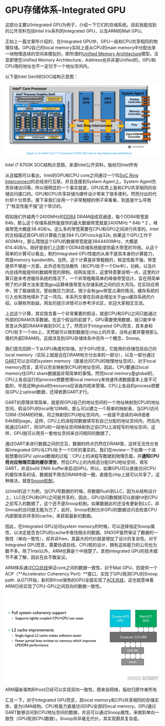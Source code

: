 # GPU存储体系-Integrated GPU

这部分主要以Integrated GPU为例子，介绍一下它们的存储系统。目前我能找到的公开资料包括Intel Iris系列的Integrated GPU，以及ARM的Mali GPU。

正如上一篇文章所介绍的，在Integrated GPU中，GPU一般和CPU共享相同的物理存储。GPU自己的local memory实际上是从CPU的main memory中分配出来一块物理连续的空间来模拟的，即所谓的[Unified Memory Architecture](https://zhida.zhihu.com/search?content_id=6602683&content_type=Article&match_order=1&q=Unified+Memory+Architecture&zhida_source=entity)模型。注意即使在Unified Memory Architecture，Address也并非是Unified的，GPU和CPU用的地址也不一定位于一个地址空间内。

以下是Intel Gen9的SOC结构示意图：

![img](./assets/v2-02802b03f326514b52ae26c6fdb8f2de_1440w.jpg)

Intel i7 6700K SOC结构示意图，来源Intel公开资料，版权归Intel所有

从这幅图可以看出，Intel的GPU和CPU core之间通过一个叫[SoC Ring Interconnect](https://zhida.zhihu.com/search?content_id=6602683&content_type=Article&match_order=1&q=SoC+Ring+Interconnect&zhida_source=entity)的总线进行互联，并且连接到System Agent上。System Agent负责存储访问等。所以很明显的一个事实就是，GPU实质上是和CPU共享相同的存储访问接口的。GPU和CPU共享存储为硬件设计带来了很多便利，然而付出的代价却十分昂贵。接下来我们会用一个非常粗糙的例子来看看，到底是什么导致了“核显性能不强”这个常识的。

假如我们外接两个2400MHz的[DDR4](https://zhida.zhihu.com/search?content_id=6602683&content_type=Article&match_order=1&q=DDR4&zhida_source=entity) DRAM组成双通道，每个DDR4带宽是64b，那么这个存储系统所能提供的最大数据带宽就是2400MHz * 64b * 2 ，峰值带宽大概是38.4GB/s。这么多的带宽需要在CPU和GPU之间进行共享的。Intel的文档描述其GPU的计算能力是384 FLOP/clock@32b, 如果这个GPU工作于400MHz，那么喂饱这个GPU的数据带宽就是384*4*400MHz，大概是614.4GB/s，刚好是我们上边那个DDR4存储系统能提供最大带宽的16倍。从这个简单的计算可以看出，制约Integrated GPU性能的从来不是其本身的计算能力，而是memory bandwidth。当然，这个计算是非常粗糙的，核显性能不强，带宽提供不够是一方面，此外还有包括散热（和CPU处于一个Die中），功耗，以及片内总线所能提供的数据带宽的限制。经网友提示，这里特意要说明一点，这里的计算只是未考虑缓存系统的情况下，一个非常粗略简单的峰值带宽估计，旨在用简单明了的计算方法来澄清gpu运算峰值带宽与存储系统之间的巨大鸿沟。在实际应用中，除了极端情况，譬如做压力测试，很少会有gpu带宽占满的情况。缓存系统的引入也有效地填补了这一鸿沟。本系列文章在后续会增加关于gpu缓存系统的介绍，以期有所助益。网友的提示详情可以参考评论区，欢迎大家相互交流。

上边这个计算，其实隐含着一个非常重要的假设，就是CPU和GPU之间只能通过外部的DRAM共享数据。在这个假设的前提下，GPU需要使用数据，就只能辛辛苦苦从外部DRAM中搬到SOC上了。然而对于Integrated GPU而言，其本身和CPU处于一个die上，天然就可以做到数据在chip上的共享，没有必要非要用那么慢的外部DRAM的。这就涉及到GPU存储体系中另外一个概念，Snoop。

我们首先回顾一下从GPU角度的存储。对于GPU而言，它能用的存储包括自己的local memory（实际上就是远在DRAM地方分出来的一部分），以及一部分通过[GART](https://zhida.zhihu.com/search?content_id=6602683&content_type=Article&match_order=1&q=GART&zhida_source=entity)可以访问的system memory（直接访问CPU的物理地址空间）。对于local memory而言，其可以完全映射到CPU的地址空间，因此，CPU要通过local memory往GPU share数据是非常简单的事情。然而local memory是global的，CPU上各自运行的process想要使用local memory来快速传递数据基本上是不可能的，毕竟这种global的resource应该由内核来管理。CPU上各自的process想要往GPU上upload数据，还得依靠GART才行。

GART的原理非常简单，就是将GPU自己的地址空间的一个地址映射到CPU的地址空间。假设GPU的local有128MB，那么可以建立一个简单的映射表，当GPU访问128M-256M的时候，将之映射到CPU地址空间内，一般是不连续的4kB或者64kB的page。这样，CPU上的进程将数据填写到自己分配的地址空间内，然后内核通过GART，将GPU的一段地址空间映射到之前CPU上进程写的地址空间，这样，GPU就可以用另一套地址空间来访问相同的数据了。

通过GART来进行数据之间的交互，数据的终点仍然在DRAM里，这样无法充分发挥Integrated GPU与CPU处于一个DIE的事实的。我们在review一下如果一个进程想要向GPU upload数据的过程：CPU上的进程写数据到物理页面，并**通知CPU将对应物理页面的缓存清空**，然后CPU上的内核态分配GPU地址空间，填写GART，并且build DMA buffer来启动GPU。所以，如果GPU可以直接访问CPU的缓存体系的话，数据就不用去DRAM中绕一圈，直接在chip上就可以共享了。这种做法，就是[Snoop机制](https://zhida.zhihu.com/search?content_id=6602683&content_type=Article&match_order=1&q=Snoop机制&zhida_source=entity)。

以Intel的这个为例，当CPU写数据的时候，将数据flush到LLC，因为从结构设计上，LLC在CPU和GPU之间是共享的，因此，GPU访问数据就可以直接hit到CPU之前写入的数据了，这个还不是Snoop机制。如果数据此时还没有更新到LLC，非Snoop的访问就无能为力了，此时，Snoop机制允许GPU的数据访问去检查CPU内部那些非共享的cache，来获取最新的数据。

因此，在Integrated GPU访问system memory的时候，可以选择指定Snoop属性，以决定是否去CPU的cache中查找相关的数据。SNOOP虽然保证了数据的一致性（单向一致性），却并非free，其最大的代价就是增加了设计的复杂性。对于Integrated GPU而言，需要协调总线，CPU核的设计，拥有这些能力的公司也为数不多。除了Intel以外，ARM也算是个中翘楚了。其他Integrated GPU的技术细节不甚了解，因此在此不敢妄议。

ARM体系通过[CCI总线](https://zhida.zhihu.com/search?content_id=6602683&content_type=Article&match_order=1&q=CCI总线&zhida_source=entity)保证core之间的数据一致性，对于Mali GPU，则提供一个ACP（**Accelerator Coherency Port）**接口，实现了GPU观测CPU的Snoop path. 从G71开始，新的Bifrost架构的GPU全部实现了[ACE总线](https://zhida.zhihu.com/search?content_id=6602683&content_type=Article&match_order=1&q=ACE总线&zhida_source=entity)，这也就意味着ARM已经实现了CPU-GPU之间双向的数据一致性。

![img](./assets/v2-187c6a38166add857e5deeb9f2fafba0_1440w.jpg)

ARM最新架构Bifrost已经可以实现双向一致性，图来自网络，版权归原作者所有

汇总一下，对于Integrated GPU而言，其local memory和CPU共享相同的存储实体，是为UMA结构。CPU有能力直接访问GPU全部的local memory。GPU通过GART能够访问到CPU地址空间的数据，并且可以通过Snoop属性，来做到单向一致性（GPU观测CPU数据）。Snoop并非毫无代价，其实现颇具复杂度。